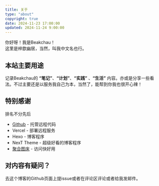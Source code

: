 ```yaml
---
title: 关于
type: "about"
copyright: true
date: 2024-11-23 17:00:00
updated: 2024-11-24 9:00:00
---
```

你好呀！我是Beakchau！<br/>
这里是梓歆幽居，当然，叫我中文名也行。
## 本站主要用途
记录Beakchau的 **“笔记”**、**“计划”**、**“实践”** 、**“生活”** 内容。亦或是分享一些看法。不过主要还是以服务我自己为本，当然了，能帮到你我也很开心辣！
## 特别感谢
排名不分先后
- [Github](https://github.com) - 托管远程代码
- Vercel - 部署远程服务
- Hexo - 博客程序
- NexT Theme - 超级好看的博客程序
- [聚合图床](https://www.superbed.cn/) - 访问快好用
## 对内容有疑问？
去这个博客的Github页面上提issue或者在评论区评论或者给我发邮件。